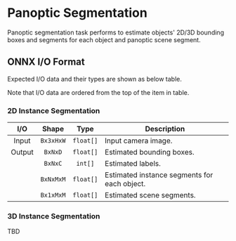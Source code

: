 # Panoptic Segmentation

Panoptic segmentation task performs to estimate objects' 2D/3D bounding boxes and segments for each object and panoptic scene segment.

## ONNX I/O Format

Expected I/O data and their types are shown as below table.

Note that I/O data are ordered from the top of the item in table.

### 2D Instance Segmentation

|  I/O   |   Shape   |   Type    | Description                                  |
| :----: | :-------: | :-------: | -------------------------------------------- |
| Input  | `Bx3xHxW` | `float[]` | Input camera image.                          |
| Output |  `BxNxD`  | `float[]` | Estimated bounding boxes.                    |
|        |  `BxNxC`  |  `int[]`  | Estimated labels.                            |
|        | `BxNxMxM` | `float[]` | Estimated instance segments for each object. |
|        | `Bx1xMxM` | `float[]` | Estimated scene segments.                    |

### 3D Instance Segmentation

TBD

